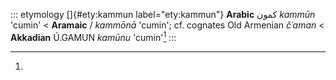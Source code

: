 ::: etymology
[]{#ety:kammun label="ety:kammun"} **Arabic** كمون *kammūn* 'cumin' \<
**Aramaic** / *kammōnā* 'cumin'; cf. cognates Old Armenian *čʿaman* \<
**Akkadian** Ú.GAMUN *kamūnu* 'cumin'[^1]
:::

[^1]:
